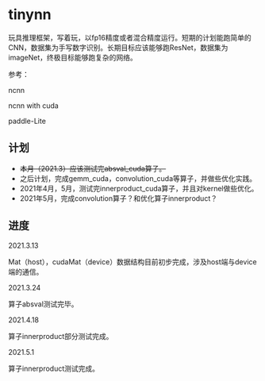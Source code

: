 # tinynn

玩具推理框架，写着玩，以fp16精度或者混合精度运行。短期的计划能跑简单的CNN，数据集为手写数字识别。长期目标应该能够跑ResNet，数据集为imageNet，终极目标能够跑复杂的网络。

参考：

ncnn

ncnn with cuda

paddle-Lite

## 计划

* ~~本月（2021.3）应该测试完absval_cuda算子。~~
* 之后计划，完成gemm_cuda，convolution_cuda等算子，并做些优化实践。
* 2021年4月，5月，测试完innerproduct_cuda算子，并且对kernel做些优化。
* 2021年5月，完成convolution算子？和优化算子innerproduct？
## 进度

2021.3.13

Mat（host），cudaMat（device）数据结构目前初步完成，涉及host端与device端的通信。

2021.3.24

算子absval测试完毕。

2021.4.18

算子innerproduct部分测试完成。

2021.5.1

算子innerproduct测试完成。